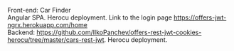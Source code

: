 Front-end: Car Finder  
Angular SPA. Herocu deployment. Link to the login page https://offers-jwt-ngrx.herokuapp.com/home   
Backend: https://github.com/IlkoPanchev/offers-rest-jwt-cookies-herocu/tree/master/cars-rest-jwt. Herocu deployment.

